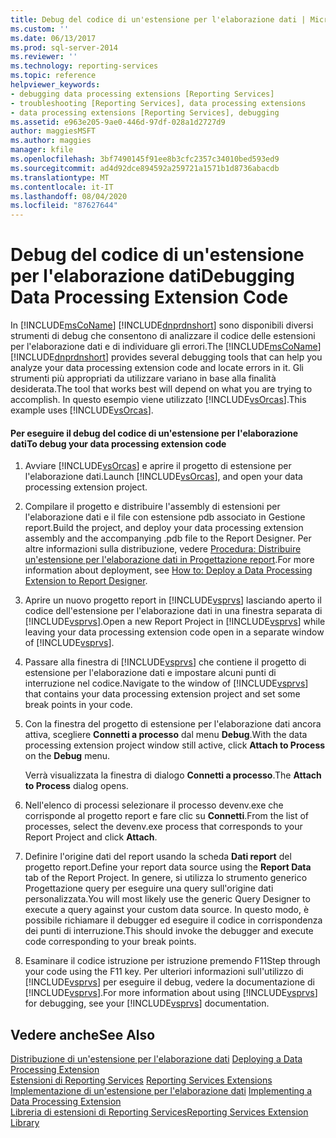 ```yaml
---
title: Debug del codice di un'estensione per l'elaborazione dati | Microsoft Docs
ms.custom: ''
ms.date: 06/13/2017
ms.prod: sql-server-2014
ms.reviewer: ''
ms.technology: reporting-services
ms.topic: reference
helpviewer_keywords:
- debugging data processing extensions [Reporting Services]
- troubleshooting [Reporting Services], data processing extensions
- data processing extensions [Reporting Services], debugging
ms.assetid: e963e205-9ae0-446d-97df-028a1d2727d9
author: maggiesMSFT
ms.author: maggies
manager: kfile
ms.openlocfilehash: 3bf7490145f91ee8b3cfc2357c34010bed593ed9
ms.sourcegitcommit: ad4d92dce894592a259721a1571b1d8736abacdb
ms.translationtype: MT
ms.contentlocale: it-IT
ms.lasthandoff: 08/04/2020
ms.locfileid: "87627644"
---
```

# <a name="debugging-data-processing-extension-code"></a><span data-ttu-id="93fa1-102">Debug del codice di un'estensione per l'elaborazione dati</span><span class="sxs-lookup"><span data-stu-id="93fa1-102">Debugging Data Processing Extension Code</span></span>
  <span data-ttu-id="93fa1-103">In [!INCLUDE[msCoName](../../../includes/msconame-md.md)] [!INCLUDE[dnprdnshort](../../../includes/dnprdnshort-md.md)] sono disponibili diversi strumenti di debug che consentono di analizzare il codice delle estensioni per l'elaborazione dati e di individuare gli errori.</span><span class="sxs-lookup"><span data-stu-id="93fa1-103">The [!INCLUDE[msCoName](../../../includes/msconame-md.md)] [!INCLUDE[dnprdnshort](../../../includes/dnprdnshort-md.md)] provides several debugging tools that can help you analyze your data processing extension code and locate errors in it.</span></span> <span data-ttu-id="93fa1-104">Gli strumenti più appropriati da utilizzare variano in base alla finalità desiderata.</span><span class="sxs-lookup"><span data-stu-id="93fa1-104">The tool that works best will depend on what you are trying to accomplish.</span></span> <span data-ttu-id="93fa1-105">In questo esempio viene utilizzato [!INCLUDE[vsOrcas](../../../includes/vsorcas-md.md)].</span><span class="sxs-lookup"><span data-stu-id="93fa1-105">This example uses [!INCLUDE[vsOrcas](../../../includes/vsorcas-md.md)].</span></span>  
  
#### <a name="to-debug-your-data-processing-extension-code"></a><span data-ttu-id="93fa1-106">Per eseguire il debug del codice di un'estensione per l'elaborazione dati</span><span class="sxs-lookup"><span data-stu-id="93fa1-106">To debug your data processing extension code</span></span>  
  
1.  <span data-ttu-id="93fa1-107">Avviare [!INCLUDE[vsOrcas](../../../includes/vsorcas-md.md)] e aprire il progetto di estensione per l'elaborazione dati.</span><span class="sxs-lookup"><span data-stu-id="93fa1-107">Launch [!INCLUDE[vsOrcas](../../../includes/vsorcas-md.md)], and open your data processing extension project.</span></span>  
  
2.  <span data-ttu-id="93fa1-108">Compilare il progetto e distribuire l'assembly di estensioni per l'elaborazione dati e il file con estensione pdb associato in Gestione report.</span><span class="sxs-lookup"><span data-stu-id="93fa1-108">Build the project, and deploy your data processing extension assembly and the accompanying .pdb file to the Report Designer.</span></span> <span data-ttu-id="93fa1-109">Per altre informazioni sulla distribuzione, vedere [Procedura: Distribuire un'estensione per l'elaborazione dati in Progettazione report](deploying-a-data-processing-extension-to-report-designer.md).</span><span class="sxs-lookup"><span data-stu-id="93fa1-109">For more information about deployment, see [How to: Deploy a Data Processing Extension to Report Designer](deploying-a-data-processing-extension-to-report-designer.md).</span></span>  
  
3.  <span data-ttu-id="93fa1-110">Aprire un nuovo progetto report in [!INCLUDE[vsprvs](../../../includes/vsprvs-md.md)] lasciando aperto il codice dell'estensione per l'elaborazione dati in una finestra separata di [!INCLUDE[vsprvs](../../../includes/vsprvs-md.md)].</span><span class="sxs-lookup"><span data-stu-id="93fa1-110">Open a new Report Project in [!INCLUDE[vsprvs](../../../includes/vsprvs-md.md)] while leaving your data processing extension code open in a separate window of [!INCLUDE[vsprvs](../../../includes/vsprvs-md.md)].</span></span>  
  
4.  <span data-ttu-id="93fa1-111">Passare alla finestra di [!INCLUDE[vsprvs](../../../includes/vsprvs-md.md)] che contiene il progetto di estensione per l'elaborazione dati e impostare alcuni punti di interruzione nel codice.</span><span class="sxs-lookup"><span data-stu-id="93fa1-111">Navigate to the window of [!INCLUDE[vsprvs](../../../includes/vsprvs-md.md)] that contains your data processing extension project and set some break points in your code.</span></span>  
  
5.  <span data-ttu-id="93fa1-112">Con la finestra del progetto di estensione per l'elaborazione dati ancora attiva, scegliere **Connetti a processo** dal menu **Debug**.</span><span class="sxs-lookup"><span data-stu-id="93fa1-112">With the data processing extension project window still active, click **Attach to Process** on the **Debug** menu.</span></span>  
  
     <span data-ttu-id="93fa1-113">Verrà visualizzata la finestra di dialogo **Connetti a processo**.</span><span class="sxs-lookup"><span data-stu-id="93fa1-113">The **Attach to Process** dialog opens.</span></span>  
  
6.  <span data-ttu-id="93fa1-114">Nell'elenco di processi selezionare il processo devenv.exe che corrisponde al progetto report e fare clic su **Connetti**.</span><span class="sxs-lookup"><span data-stu-id="93fa1-114">From the list of processes, select the devenv.exe process that corresponds to your Report Project and click **Attach**.</span></span>  
  
7.  <span data-ttu-id="93fa1-115">Definire l'origine dati del report usando la scheda **Dati report** del progetto report.</span><span class="sxs-lookup"><span data-stu-id="93fa1-115">Define your report data source using the **Report Data** tab of the Report Project.</span></span> <span data-ttu-id="93fa1-116">In genere, si utilizza lo strumento generico Progettazione query per eseguire una query sull'origine dati personalizzata.</span><span class="sxs-lookup"><span data-stu-id="93fa1-116">You will most likely use the generic Query Designer to execute a query against your custom data source.</span></span> <span data-ttu-id="93fa1-117">In questo modo, è possibile richiamare il debugger ed eseguire il codice in corrispondenza dei punti di interruzione.</span><span class="sxs-lookup"><span data-stu-id="93fa1-117">This should invoke the debugger and execute code corresponding to your break points.</span></span>  
  
8.  <span data-ttu-id="93fa1-118">Esaminare il codice istruzione per istruzione premendo F11</span><span class="sxs-lookup"><span data-stu-id="93fa1-118">Step through your code using the F11 key.</span></span> <span data-ttu-id="93fa1-119">Per ulteriori informazioni sull'utilizzo di [!INCLUDE[vsprvs](../../../includes/vsprvs-md.md)] per eseguire il debug, vedere la documentazione di [!INCLUDE[vsprvs](../../../includes/vsprvs-md.md)].</span><span class="sxs-lookup"><span data-stu-id="93fa1-119">For more information about using [!INCLUDE[vsprvs](../../../includes/vsprvs-md.md)] for debugging, see your [!INCLUDE[vsprvs](../../../includes/vsprvs-md.md)] documentation.</span></span>  
  
## <a name="see-also"></a><span data-ttu-id="93fa1-120">Vedere anche</span><span class="sxs-lookup"><span data-stu-id="93fa1-120">See Also</span></span>  
 <span data-ttu-id="93fa1-121">[Distribuzione di un'estensione per l'elaborazione dati](deploying-a-data-processing-extension.md) </span><span class="sxs-lookup"><span data-stu-id="93fa1-121">[Deploying a Data Processing Extension](deploying-a-data-processing-extension.md) </span></span>  
 <span data-ttu-id="93fa1-122">[Estensioni di Reporting Services](../reporting-services-extensions.md) </span><span class="sxs-lookup"><span data-stu-id="93fa1-122">[Reporting Services Extensions](../reporting-services-extensions.md) </span></span>  
 <span data-ttu-id="93fa1-123">[Implementazione di un'estensione per l'elaborazione dati](implementing-a-data-processing-extension.md) </span><span class="sxs-lookup"><span data-stu-id="93fa1-123">[Implementing a Data Processing Extension](implementing-a-data-processing-extension.md) </span></span>  
 [<span data-ttu-id="93fa1-124">Libreria di estensioni di Reporting Services</span><span class="sxs-lookup"><span data-stu-id="93fa1-124">Reporting Services Extension Library</span></span>](../reporting-services-extension-library.md)  
  
  
